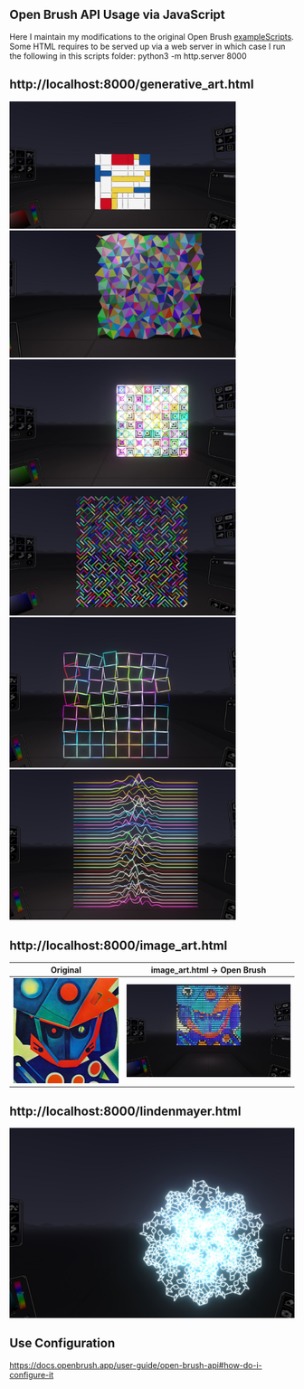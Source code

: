## Open Brush API Usage via JavaScript

Here I maintain my modifications to the original Open Brush [exampleScripts](http://localhost:40074/exampleScripts).
Some HTML requires to be served up via a web server in which case I run the following in this scripts folder:
python3 -m http.server 8000

http://localhost:8000/generative_art.html
-------------
<img src="images/piet_mondrian_UNLITHULL.JPG" width="400" /> <img src="images/triangular_mesh.JPG" width="400" />
<img src="images/hypnotic_squares.JPG" width="400" /> <img src="images/tiled_lines.JPG" width="400" />
<img src="images/CubicDisarray.JPG" width="400" /> <img src="images/JoyDivision.JPG" width="400" />

http://localhost:8000/image_art.html
-------------
Original  | image_art.html -> Open Brush
------------- | -------------
![img](images/gundam.jpg) | ![img](images/gundam_ascii.jpg)

http://localhost:8000/lindenmayer.html
-------------
<img src="images/penrose_tiles.JPG" width="600" />




Use Configuration
-------------
https://docs.openbrush.app/user-guide/open-brush-api#how-do-i-configure-it